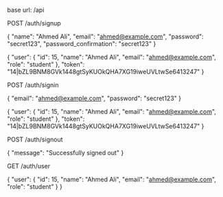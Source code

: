 base url: /api
<!-- sign up endpoint -->
POST /auth/signup
<!-- sign up request body -->
 {
    "name": "Ahmed Ali",
    "email": "ahmed@example.com",
    "password": "secret123",
    "password_confirmation": "secret123"
  }
<!-- sign up response body -->
{
    "user": {
        "id": 15,
        "name": "Ahmed Ali",
        "email": "ahmed@example.com",
        "role": "student"
    },
    "token": "14|bZL9BNM8GVk1448gtSyKUOkQHA7XG19iweUVLtwSe6413247"
}

<!-- sign in endpoint -->
POST /auth/signin
<!-- sign in request body -->
{
    "email": "ahmed@example.com",
    "password": "secret123"
}
<!-- sign in response body -->
{
    "user": {
        "id": 15,
        "name": "Ahmed Ali",
        "email": "ahmed@example.com",
        "role": "student"
    },
    "token": "14|bZL9BNM8GVk1448gtSyKUOkQHA7XG19iweUVLtwSe6413247"
}

<!-- sign out endpoint -->
POST /auth/signout 
<!-- sign out response body -->
{
    "message": "Successfully signed out"
}

<!-- get user endpoint -->
GET /auth/user
<!-- get user response body -->
{
    "user": {
        "id": 15,
        "name": "Ahmed Ali",
        "email": "ahmed@example.com",
        "role": "student"
    }
}

